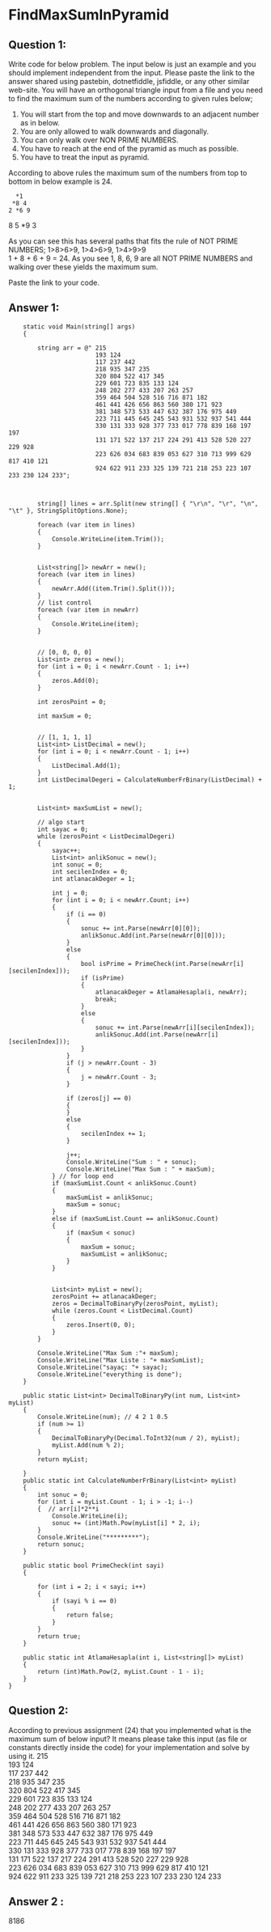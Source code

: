 # FindMaxSumInPyramid


## Question 1:
Write code for below problem. The input below is just an example and you should implement independent from the input. Please paste the link to the answer shared using pastebin, dotnetfiddle, jsfiddle, or any other similar web-site.
You will have an orthogonal triangle input from a file and you need to find the maximum sum of the numbers according to given rules below;

1. You will start from the top and move downwards to an adjacent number as in below.
2. You are only allowed to walk downwards and diagonally.
3. You can only walk over NON PRIME NUMBERS.
4. You have to reach at the end of the pyramid as much as possible.
5. You have to treat the input as pyramid.

According to above rules the maximum sum of the numbers from top to bottom in below example is 24.

      *1
     *8 4
    2 *6 9
   8 5 *9 3

As you can see this has several paths that fits the rule of NOT PRIME NUMBERS; 1>8>6>9, 1>4>6>9, 1>4>9>9 <br/>
1 + 8 + 6 + 9 = 24.  As you see 1, 8, 6, 9 are all NOT PRIME NUMBERS and walking over these yields the maximum sum.

Paste the link to your code.

## Answer 1: 


        static void Main(string[] args)
        {

            string arr = @" 215
                            193 124
                            117 237 442
                            218 935 347 235
                            320 804 522 417 345
                            229 601 723 835 133 124
                            248 202 277 433 207 263 257
                            359 464 504 528 516 716 871 182
                            461 441 426 656 863 560 380 171 923
                            381 348 573 533 447 632 387 176 975 449
                            223 711 445 645 245 543 931 532 937 541 444
                            330 131 333 928 377 733 017 778 839 168 197 197
                            131 171 522 137 217 224 291 413 528 520 227 229 928
                            223 626 034 683 839 053 627 310 713 999 629 817 410 121
                            924 622 911 233 325 139 721 218 253 223 107 233 230 124 233";



            string[] lines = arr.Split(new string[] { "\r\n", "\r", "\n", "\t" }, StringSplitOptions.None);

            foreach (var item in lines)
            {
                Console.WriteLine(item.Trim());
            }


            List<string[]> newArr = new();
            foreach (var item in lines)
            {
                newArr.Add((item.Trim().Split()));
            }
            // list control
            foreach (var item in newArr)
            {
                Console.WriteLine(item);
            }


            // [0, 0, 0, 0]
            List<int> zeros = new();
            for (int i = 0; i < newArr.Count - 1; i++)
            {
                zeros.Add(0);
            }

            int zerosPoint = 0;

            int maxSum = 0;


            // [1, 1, 1, 1]
            List<int> ListDecimal = new();
            for (int i = 0; i < newArr.Count - 1; i++)
            {
                ListDecimal.Add(1);
            }
            int ListDecimalDegeri = CalculateNumberFrBinary(ListDecimal) + 1;


            List<int> maxSumList = new();

            // algo start
            int sayac = 0;
            while (zerosPoint < ListDecimalDegeri)
            {
                sayac++;
                List<int> anlikSonuc = new();
                int sonuc = 0;
                int secilenIndex = 0;
                int atlanacakDeger = 1;

                int j = 0;
                for (int i = 0; i < newArr.Count; i++)
                {
                    if (i == 0)
                    {
                        sonuc += int.Parse(newArr[0][0]);
                        anlikSonuc.Add(int.Parse(newArr[0][0]));
                    }
                    else
                    {
                        bool isPrime = PrimeCheck(int.Parse(newArr[i][secilenIndex]));
                        if (isPrime)
                        {
                            atlanacakDeger = AtlamaHesapla(i, newArr);
                            break;
                        }
                        else
                        {
                            sonuc += int.Parse(newArr[i][secilenIndex]);
                            anlikSonuc.Add(int.Parse(newArr[i][secilenIndex]));
                        }
                    }
                    if (j > newArr.Count - 3)
                    {
                        j = newArr.Count - 3;
                    }

                    if (zeros[j] == 0)
                    {
                    }
                    else
                    {
                        secilenIndex += 1;
                    }

                    j++;
                    Console.WriteLine("Sum : " + sonuc);
                    Console.WriteLine("Max Sum : " + maxSum);
                } // for loop end
                if (maxSumList.Count < anlikSonuc.Count)
                {
                    maxSumList = anlikSonuc;
                    maxSum = sonuc;
                }
                else if (maxSumList.Count == anlikSonuc.Count)
                {
                    if (maxSum < sonuc)
                    {
                        maxSum = sonuc;
                        maxSumList = anlikSonuc;
                    }
                }


                List<int> myList = new();
                zerosPoint += atlanacakDeger;
                zeros = DecimalToBinaryPy(zerosPoint, myList);
                while (zeros.Count < ListDecimal.Count)
                {
                    zeros.Insert(0, 0);
                }
            }

            Console.WriteLine("Max Sum :"+ maxSum);
            Console.WriteLine("Max Liste : "+ maxSumList);
            Console.WriteLine("sayaç: "+ sayac);
            Console.WriteLine("everything is done");
        }

        public static List<int> DecimalToBinaryPy(int num, List<int> myList)
        {
            Console.WriteLine(num); // 4 2 1 0.5
            if (num >= 1)
            {
                DecimalToBinaryPy(Decimal.ToInt32(num / 2), myList);
                myList.Add(num % 2);
            }
            return myList;

        }
        public static int CalculateNumberFrBinary(List<int> myList)
        {
            int sonuc = 0;
            for (int i = myList.Count - 1; i > -1; i--)
            {  // arr[i]*2**i
                Console.WriteLine(i);
                sonuc += (int)Math.Pow(myList[i] * 2, i);
            }
            Console.WriteLine("*********");
            return sonuc;
        }

        public static bool PrimeCheck(int sayi)
        {

            for (int i = 2; i < sayi; i++)
            {
                if (sayi % i == 0)
                {
                    return false;
                }
            }
            return true;
        }

        public static int AtlamaHesapla(int i, List<string[]> myList)
        {
            return (int)Math.Pow(2, myList.Count - 1 - i);
        }
    }


## Question 2: 
According to previous assignment (24) that you implemented what is the maximum sum of below input? It means please take this input (as file or constants directly inside the code) for your implementation and solve by using it.
215 <br/>
193 124 <br/>
117 237 442 <br/>
218 935 347 235 <br/>
320 804 522 417 345 <br/>
229 601 723 835 133 124 <br/>
248 202 277 433 207 263 257 <br/>
359 464 504 528 516 716 871 182 <br/>
461 441 426 656 863 560 380 171 923 <br/>
381 348 573 533 447 632 387 176 975 449 <br/>
223 711 445 645 245 543 931 532 937 541 444 <br/>
330 131 333 928 377 733 017 778 839 168 197 197 <br/>
131 171 522 137 217 224 291 413 528 520 227 229 928 <br/>
223 626 034 683 839 053 627 310 713 999 629 817 410 121 <br/>
924 622 911 233 325 139 721 218 253 223 107 233 230 124 233 <br/>

## Answer 2 :
8186
